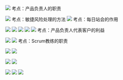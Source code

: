 ![](https://raw.githubusercontent.com/a812305914/PMP/main/img20221122202005.png)
考点：产品负责人的职责

![](https://raw.githubusercontent.com/a812305914/PMP/main/img20221122202034.png)
考点：敏捷风险处理的方法
![](https://raw.githubusercontent.com/a812305914/PMP/main/img20221122202104.png)
考点：每日站会的作用

![](https://raw.githubusercontent.com/a812305914/PMP/main/img20221122202328.png)
![](https://raw.githubusercontent.com/a812305914/PMP/main/img20221122202555.png)
![](https://raw.githubusercontent.com/a812305914/PMP/main/img20221122203814.png)
![](https://raw.githubusercontent.com/a812305914/PMP/main/img20221122203843.png)
![](https://raw.githubusercontent.com/a812305914/PMP/main/img20221122203852.png)
考点：产品负责人代表客户的利益

![](https://raw.githubusercontent.com/a812305914/PMP/main/img20221122204344.png)
![](https://raw.githubusercontent.com/a812305914/PMP/main/img20221122204404.png)
考点：Scrum教练的职责

![](https://raw.githubusercontent.com/a812305914/PMP/main/img20221122210948.png)
![](https://raw.githubusercontent.com/a812305914/PMP/main/img20221122211046.png)

![](https://raw.githubusercontent.com/a812305914/PMP/main/img20221123133622.png)
![](https://raw.githubusercontent.com/a812305914/PMP/main/img20221123133648.png)

![](https://raw.githubusercontent.com/a812305914/PMP/main/img20221123134441.png)
![](https://raw.githubusercontent.com/a812305914/PMP/main/img20221123193457.png)
![](https://raw.githubusercontent.com/a812305914/PMP/main/img20221123193739.png)
